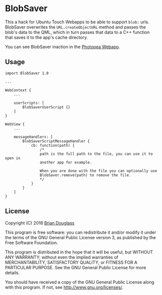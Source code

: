 # BlobSaver

This a hack for Ubuntu Touch Webapps to be able to support `blob:` urls.
BlobSaver overwrites the `URL.createObjectURL` method and passes the blob's data
to the QML, which in turn passes that data to a C++ function that saves it to
the app's cache directory.

You can see BlobSaver inaction in the [Photopea Webapp](https://github.com/bhdouglass/photopea-webapp).

## Usage

~~~
import BlobSaver 1.0

...

WebContext {
    ...

    userScripts: [
        BlobSaverUserScript {}
    ]
}

WebView {
    ...

    messageHandlers: [
        BlobSaverScriptMessageHandler {
            cb: function(path) {
                /*
                path is the full path to the file, you can use it to open in
                another app for example.

                When you are done with the file you can optionally use
                BlobSaver.remove(path) to remove the file.
                */
            }
        }
    ]
}
~~~

## License

Copyright (C) 2018 [Brian Douglass](http://bhdouglass.com/)

This program is free software: you can redistribute it and/or modify it under the terms of the GNU General Public License version 3, as published
by the Free Software Foundation.

This program is distributed in the hope that it will be useful, but WITHOUT ANY WARRANTY; without even the implied warranties of MERCHANTABILITY, SATISFACTORY QUALITY, or FITNESS FOR A PARTICULAR PURPOSE.  See the GNU General Public License for more details.

You should have received a copy of the GNU General Public License along with this program.  If not, see <http://www.gnu.org/licenses/>.
